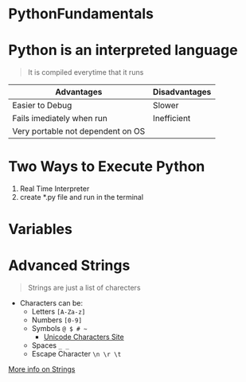 # PythonFundamentals

# Python is an interpreted language
> It is compiled everytime that it runs

| Advantages                      | Disadvantages |
|---------------------------------|---------------|
|Easier to Debug                  |Slower         |
|Fails imediately when run        |Inefficient    |
|Very portable not dependent on OS|               |

# Two Ways to Execute Python
 1. Real Time Interpreter
 2. create *.py file and run in the terminal

 # Variables

 # Advanced Strings
 > Strings are just a list of charecters

- Characters can be: 
    - Letters  ` [A-Za-z] `
	- Numbers  ` [0-9] `
	- Symbols  ` @ $ # ~ `
	    - [Unicode Characters Site](https://pythonforundergradengineers.com/unicode-characters-in-python.html)
	- Spaces   `_ _`
	- Escape Character `\n \r \t`

[More info on Strings](https://realpython.com/python-strings/)
